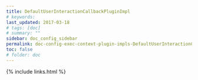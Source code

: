 ```yaml
---
title: DefaultUserInteractionCallbackPluginImpl
# keywords:
last_updated: 2017-03-18
# tags: [doc]
# summary: ""
sidebar: doc_config_sidebar
permalink: doc-config-exec-context-plugin-impls-DefaultUserInteractionCallbackPluginImpl.html
toc: false
# folder: doc
---
```


{% include links.html %}
 